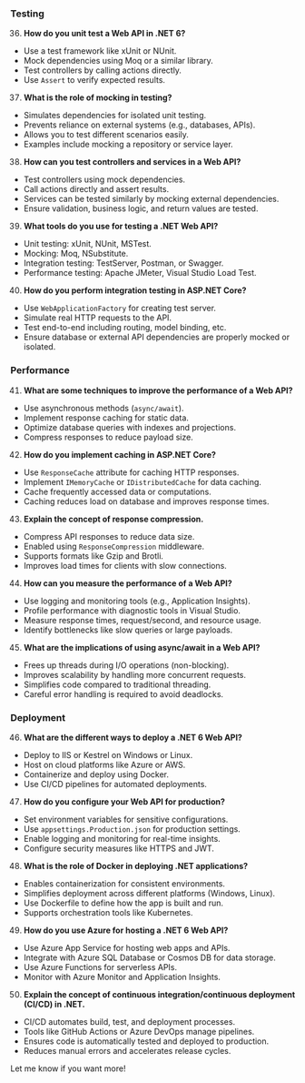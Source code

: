 ### Testing  
36. **How do you unit test a Web API in .NET 6?**  
   - Use a test framework like xUnit or NUnit.
   - Mock dependencies using Moq or a similar library.
   - Test controllers by calling actions directly.
   - Use `Assert` to verify expected results.

37. **What is the role of mocking in testing?**  
   - Simulates dependencies for isolated unit testing.
   - Prevents reliance on external systems (e.g., databases, APIs).
   - Allows you to test different scenarios easily.
   - Examples include mocking a repository or service layer.

38. **How can you test controllers and services in a Web API?**  
   - Test controllers using mock dependencies.
   - Call actions directly and assert results.
   - Services can be tested similarly by mocking external dependencies.
   - Ensure validation, business logic, and return values are tested.

39. **What tools do you use for testing a .NET Web API?**  
   - Unit testing: xUnit, NUnit, MSTest.
   - Mocking: Moq, NSubstitute.
   - Integration testing: TestServer, Postman, or Swagger.
   - Performance testing: Apache JMeter, Visual Studio Load Test.

40. **How do you perform integration testing in ASP.NET Core?**  
   - Use `WebApplicationFactory` for creating test server.
   - Simulate real HTTP requests to the API.
   - Test end-to-end including routing, model binding, etc.
   - Ensure database or external API dependencies are properly mocked or isolated.

### Performance  
41. **What are some techniques to improve the performance of a Web API?**  
   - Use asynchronous methods (`async/await`).
   - Implement response caching for static data.
   - Optimize database queries with indexes and projections.
   - Compress responses to reduce payload size.

42. **How do you implement caching in ASP.NET Core?**  
   - Use `ResponseCache` attribute for caching HTTP responses.
   - Implement `IMemoryCache` or `IDistributedCache` for data caching.
   - Cache frequently accessed data or computations.
   - Caching reduces load on database and improves response times.

43. **Explain the concept of response compression.**  
   - Compress API responses to reduce data size.
   - Enabled using `ResponseCompression` middleware.
   - Supports formats like Gzip and Brotli.
   - Improves load times for clients with slow connections.

44. **How can you measure the performance of a Web API?**  
   - Use logging and monitoring tools (e.g., Application Insights).
   - Profile performance with diagnostic tools in Visual Studio.
   - Measure response times, request/second, and resource usage.
   - Identify bottlenecks like slow queries or large payloads.

45. **What are the implications of using async/await in a Web API?**  
   - Frees up threads during I/O operations (non-blocking).
   - Improves scalability by handling more concurrent requests.
   - Simplifies code compared to traditional threading.
   - Careful error handling is required to avoid deadlocks.

### Deployment  
46. **What are the different ways to deploy a .NET 6 Web API?**  
   - Deploy to IIS or Kestrel on Windows or Linux.
   - Host on cloud platforms like Azure or AWS.
   - Containerize and deploy using Docker.
   - Use CI/CD pipelines for automated deployments.

47. **How do you configure your Web API for production?**  
   - Set environment variables for sensitive configurations.
   - Use `appsettings.Production.json` for production settings.
   - Enable logging and monitoring for real-time insights.
   - Configure security measures like HTTPS and JWT.

48. **What is the role of Docker in deploying .NET applications?**  
   - Enables containerization for consistent environments.
   - Simplifies deployment across different platforms (Windows, Linux).
   - Use Dockerfile to define how the app is built and run.
   - Supports orchestration tools like Kubernetes.

49. **How do you use Azure for hosting a .NET 6 Web API?**  
   - Use Azure App Service for hosting web apps and APIs.
   - Integrate with Azure SQL Database or Cosmos DB for data storage.
   - Use Azure Functions for serverless APIs.
   - Monitor with Azure Monitor and Application Insights.

50. **Explain the concept of continuous integration/continuous deployment (CI/CD) in .NET.**  
   - CI/CD automates build, test, and deployment processes.
   - Tools like GitHub Actions or Azure DevOps manage pipelines.
   - Ensures code is automatically tested and deployed to production.
   - Reduces manual errors and accelerates release cycles.

Let me know if you want more!